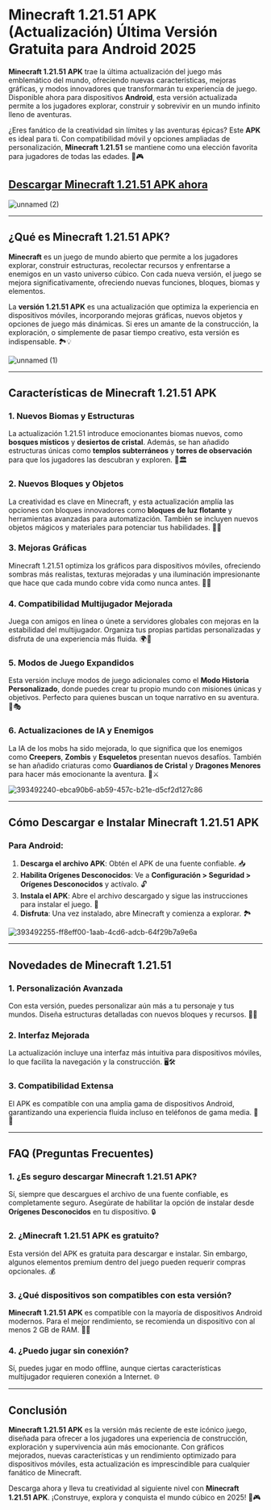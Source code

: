 # **Minecraft 1.21.51 APK (Actualización) Última Versión Gratuita para Android 2025**

**Minecraft 1.21.51 APK** trae la última actualización del juego más emblemático del mundo, ofreciendo nuevas características, mejoras gráficas, y modos innovadores que transformarán tu experiencia de juego. Disponible ahora para dispositivos **Android**, esta versión actualizada permite a los jugadores explorar, construir y sobrevivir en un mundo infinito lleno de aventuras.

¿Eres fanático de la creatividad sin límites y las aventuras épicas? Este **APK** es ideal para ti. Con compatibilidad móvil y opciones ampliadas de personalización, **Minecraft 1.21.51** se mantiene como una elección favorita para jugadores de todas las edades. 🌟🎮

## [Descargar Minecraft 1.21.51 APK ahora](https://spoo.me/xmeUwv)

![unnamed (2)](https://github.com/user-attachments/assets/093713b1-3aba-47f2-b0b8-4e0868146b48)

---

## **¿Qué es Minecraft 1.21.51 APK?**

**Minecraft** es un juego de mundo abierto que permite a los jugadores explorar, construir estructuras, recolectar recursos y enfrentarse a enemigos en un vasto universo cúbico. Con cada nueva versión, el juego se mejora significativamente, ofreciendo nuevas funciones, bloques, biomas y elementos.

La **versión 1.21.51 APK** es una actualización que optimiza la experiencia en dispositivos móviles, incorporando mejoras gráficas, nuevos objetos y opciones de juego más dinámicas. Si eres un amante de la construcción, la exploración, o simplemente de pasar tiempo creativo, esta versión es indispensable. 🏞️💡

![unnamed (1)](https://github.com/user-attachments/assets/a67bc6ca-32eb-439e-8b31-a68ecc63f34a)

---

## **Características de Minecraft 1.21.51 APK**

### **1. Nuevos Biomas y Estructuras**  
La actualización 1.21.51 introduce emocionantes biomas nuevos, como **bosques místicos** y **desiertos de cristal**. Además, se han añadido estructuras únicas como **templos subterráneos** y **torres de observación** para que los jugadores las descubran y exploren. 🌲🏛️

### **2. Nuevos Bloques y Objetos**  
La creatividad es clave en Minecraft, y esta actualización amplía las opciones con bloques innovadores como **bloques de luz flotante** y herramientas avanzadas para automatización. También se incluyen nuevos objetos mágicos y materiales para potenciar tus habilidades. 🧱✨

### **3. Mejoras Gráficas**  
Minecraft 1.21.51 optimiza los gráficos para dispositivos móviles, ofreciendo sombras más realistas, texturas mejoradas y una iluminación impresionante que hace que cada mundo cobre vida como nunca antes. 🌅📱

### **4. Compatibilidad Multijugador Mejorada**  
Juega con amigos en línea o únete a servidores globales con mejoras en la estabilidad del multijugador. Organiza tus propias partidas personalizadas y disfruta de una experiencia más fluida. 🌍🤝

### **5. Modos de Juego Expandidos**  
Esta versión incluye modos de juego adicionales como el **Modo Historia Personalizado**, donde puedes crear tu propio mundo con misiones únicas y objetivos. Perfecto para quienes buscan un toque narrativo en su aventura. 📜🎭

### **6. Actualizaciones de IA y Enemigos**  
La IA de los mobs ha sido mejorada, lo que significa que los enemigos como **Creepers**, **Zombis** y **Esqueletos** presentan nuevos desafíos. También se han añadido criaturas como **Guardianos de Cristal** y **Dragones Menores** para hacer más emocionante la aventura. 🐉⚔️

![393492240-ebca90b6-ab59-457c-b21e-d5cf2d127c86](https://github.com/user-attachments/assets/823c8ab7-010a-4edf-9dd8-aa0bd0a1dc0e)

---

## **Cómo Descargar e Instalar Minecraft 1.21.51 APK**

### **Para Android**:  
1. **Descarga el archivo APK**: Obtén el APK de una fuente confiable. 📥  
2. **Habilita Orígenes Desconocidos**: Ve a **Configuración > Seguridad > Orígenes Desconocidos** y actívalo. 🔓  
3. **Instala el APK**: Abre el archivo descargado y sigue las instrucciones para instalar el juego. 📲  
4. **Disfruta**: Una vez instalado, abre Minecraft y comienza a explorar. 🏞️

![393492255-ff8eff00-1aab-4cd6-adcb-64f29b7a9e6a](https://github.com/user-attachments/assets/fbec7246-d882-4436-a506-61dcfe2b29ba)

---

## **Novedades de Minecraft 1.21.51**

### **1. Personalización Avanzada**  
Con esta versión, puedes personalizar aún más a tu personaje y tus mundos. Diseña estructuras detalladas con nuevos bloques y recursos. 🧱✨

### **2. Interfaz Mejorada**  
La actualización incluye una interfaz más intuitiva para dispositivos móviles, lo que facilita la navegación y la construcción. 🖥️🛠️

### **3. Compatibilidad Extensa**  
El APK es compatible con una amplia gama de dispositivos Android, garantizando una experiencia fluida incluso en teléfonos de gama media. 📱🔧

---

## **FAQ (Preguntas Frecuentes)**

### **1. ¿Es seguro descargar Minecraft 1.21.51 APK?**  
Sí, siempre que descargues el archivo de una fuente confiable, es completamente seguro. Asegúrate de habilitar la opción de instalar desde **Orígenes Desconocidos** en tu dispositivo. 🔒

### **2. ¿Minecraft 1.21.51 APK es gratuito?**  
Esta versión del APK es gratuita para descargar e instalar. Sin embargo, algunos elementos premium dentro del juego pueden requerir compras opcionales. 💰

### **3. ¿Qué dispositivos son compatibles con esta versión?**  
**Minecraft 1.21.51 APK** es compatible con la mayoría de dispositivos Android modernos. Para el mejor rendimiento, se recomienda un dispositivo con al menos 2 GB de RAM. 📱✅

### **4. ¿Puedo jugar sin conexión?**  
Sí, puedes jugar en modo offline, aunque ciertas características multijugador requieren conexión a Internet. 🌐

---

## **Conclusión**

**Minecraft 1.21.51 APK** es la versión más reciente de este icónico juego, diseñada para ofrecer a los jugadores una experiencia de construcción, exploración y supervivencia aún más emocionante. Con gráficos mejorados, nuevas características y un rendimiento optimizado para dispositivos móviles, esta actualización es imprescindible para cualquier fanático de Minecraft.

Descarga ahora y lleva tu creatividad al siguiente nivel con **Minecraft 1.21.51 APK**. ¡Construye, explora y conquista el mundo cúbico en 2025! 🌟🎮
